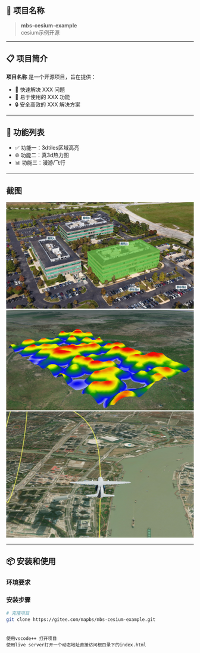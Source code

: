 

## 🌟 项目名称
> **mbs-cesium-example**  
> cesium示例开源


---

## 📋 项目简介  
**项目名称** 是一个开源项目，旨在提供：  
- 🚀 快速解决 XXX 问题  
- 🌈 易于使用的 XXX 功能  
- 🔒 安全高效的 XXX 解决方案  

---

## 🔧 功能列表  
- ✅ 功能一：3dtiles区域高亮 
- 🌐 功能二：真3d热力图 
- 📊 功能三：漫游/飞行 

---

## 截图
![输入图片说明](libs/1.jpg)
![输入图片说明](libs/2.jpg)
![输入图片说明](libs/3.jpg)

---

## 📦 安装和使用  
### 环境要求  
 

### 安装步骤  
```bash
# 克隆项目
git clone https://gitee.com/mapbs/mbs-cesium-example.git


使用vscode++ 打开项目
使用live server打开一个动态地址直接访问根目录下的index.html

